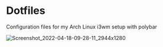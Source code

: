 # Dotfiles
Configuration files for my Arch Linux i3wm setup with polybar 

![Screenshot_2022-04-18-09-28-11_2944x1280](https://user-images.githubusercontent.com/64269332/163780575-1ddc24ab-212a-4376-9a23-0b06f6b2076b.png)
